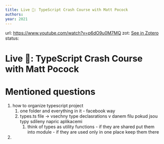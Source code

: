 ```yaml
---
title: Live 🔴: TypeScript Crash Course with Matt Pocock
authors: 
year: 2021
---
```

url:  https://www.youtube.com/watch?v=p6dO9u0M7MQ
zot: [See in Zotero](zotero://select/items/@visualstudiocodeLiveTypeScriptCrash2022)
status:
# Live 🔴: TypeScript Crash Course with Matt Pocock


# Mentioned questions 
1) how to organize typescript project
	1) one folder and everything in it - facebook way
	2) types.ts file -> vsechny type declasrations v danem filu pokud jsou typy sdileny napric aplikacemi
		1) think of types as utility functions - if they are shared put them into module - if they are used only in one place keep them there
2) 



